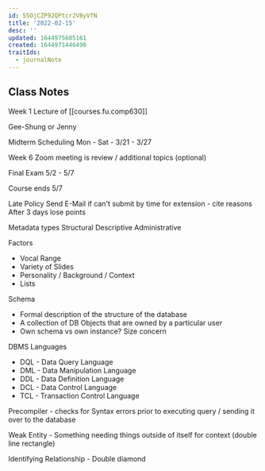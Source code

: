 ```yaml
---
id: 55OjCZP92QPtcr2VByVfN
title: '2022-02-15'
desc: ''
updated: 1644975605161
created: 1644971446490
traitIds:
  - journalNote
---
```


## Class Notes

Week 1 Lecture of [[courses.fu.comp630]]

Gee-Shung or Jenny

Midterm Scheduling Mon - Sat - 3/21 - 3/27

Week 6 Zoom meeting is review / additional topics (optional)

Final Exam 5/2 - 5/7

Course ends 5/7

Late Policy
  Send E-Mail if can't submit by time for extension - cite reasons
  After 3 days lose points

  Metadata types
    Structural
    Descriptive
    Administrative

Factors

  - Vocal Range
  - Variety of Slides
  - Personality / Background / Context
  - Lists


Schema 
- Formal description of the structure of the database
- A collection of DB Objects that are owned by a particular user
- Own schema vs own instance? Size concern

DBMS Languages
- DQL - Data Query Language
- DML - Data Manipulation Language
- DDL - Data Definition Language
- DCL - Data Control Language
- TCL - Transaction Control Language

Precompiler - checks for Syntax errors prior to executing query / sending it over to the database

Weak Entity - Something needing things outside of itself for context (double line rectangle)

Identifying Relationship - Double diamond